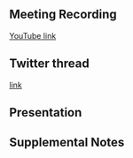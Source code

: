 ## Meeting Recording

[YouTube link](---)

## Twitter thread

[link](---)

## Presentation



## Supplemental Notes
